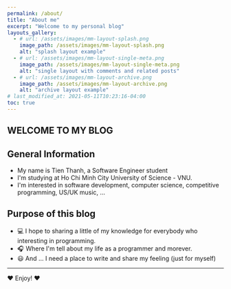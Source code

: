 ```yaml
---
permalink: /about/
title: "About me"
excerpt: "Welcome to my personal blog"
layouts_gallery:
  - # url: /assets/images/mm-layout-splash.png
    image_path: /assets/images/mm-layout-splash.png
    alt: "splash layout example"
  - # url: /assets/images/mm-layout-single-meta.png
    image_path: /assets/images/mm-layout-single-meta.png
    alt: "single layout with comments and related posts"
  - # url: /assets/images/mm-layout-archive.png
    image_path: /assets/images/mm-layout-archive.png
    alt: "archive layout example"
# last_modified_at: 2021-05-11T10:23:16-04:00
toc: true
---
```


## WELCOME TO MY BLOG

## General Information
- My name is Tien Thanh, a Software Engineer student
- I'm studying at Ho Chi Minh City University of Science - VNU. 
- I'm interested in software development, computer science, competitive programming, US/UK music, ... 

## Purpose of this blog
- 💻 I hope to sharing a little of my knowledge for everybody who interesting in programming.
- 🎧 Where I'm tell about my life as a programmer and morever. 
- 😃 And ... I need a place to write and share my feeling (just for myself) 

---

♥️ Enjoy! ♥️